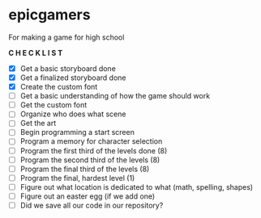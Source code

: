 # epicgamers
For making a game for high school

**C H E C K L I S T**
- [x] Get a basic storyboard done
- [x] Get a finalized storyboard done
- [x] Create the custom font
- [ ] Get a basic understanding of how the game should work
- [ ] Get the custom font
- [ ] Organize who does what scene
- [ ] Get the art
- [ ] Begin programming a start screen
- [ ] Program a memory for character selection
- [ ] Program the first third of the levels done (8)
- [ ] Program the second third of the levels (8)
- [ ] Program the final third of the levels (8)
- [ ] Program the final, hardest level (1)
- [ ] Figure out what location is dedicated to what (math, spelling, shapes)
- [ ] Figure out an easter egg (if we add one)
- [ ] Did we save all our code in our repository?
